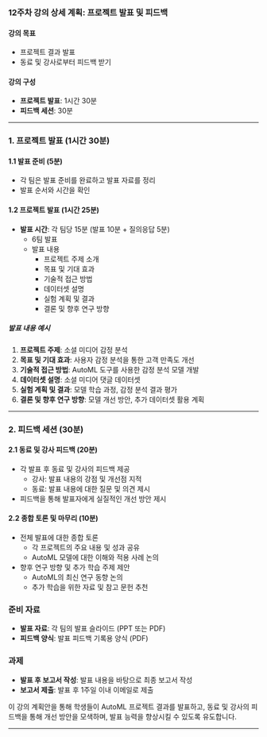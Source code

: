 ### 12주차 강의 상세 계획: 프로젝트 발표 및 피드백

#### 강의 목표
- 프로젝트 결과 발표
- 동료 및 강사로부터 피드백 받기

#### 강의 구성
- **프로젝트 발표**: 1시간 30분
- **피드백 세션**: 30분

---

### 1. 프로젝트 발표 (1시간 30분)

#### 1.1 발표 준비 (5분)
- 각 팀은 발표 준비를 완료하고 발표 자료를 정리
- 발표 순서와 시간을 확인

#### 1.2 프로젝트 발표 (1시간 25분)
- **발표 시간**: 각 팀당 15분 (발표 10분 + 질의응답 5분)
  - 6팀 발표
  - 발표 내용
    - 프로젝트 주제 소개
    - 목표 및 기대 효과
    - 기술적 접근 방법
    - 데이터셋 설명
    - 실험 계획 및 결과
    - 결론 및 향후 연구 방향

##### 발표 내용 예시
1. **프로젝트 주제**: 소셜 미디어 감정 분석
2. **목표 및 기대 효과**: 사용자 감정 분석을 통한 고객 만족도 개선
3. **기술적 접근 방법**: AutoML 도구를 사용한 감정 분석 모델 개발
4. **데이터셋 설명**: 소셜 미디어 댓글 데이터셋
5. **실험 계획 및 결과**: 모델 학습 과정, 감정 분석 결과 평가
6. **결론 및 향후 연구 방향**: 모델 개선 방안, 추가 데이터셋 활용 계획

---

### 2. 피드백 세션 (30분)

#### 2.1 동료 및 강사 피드백 (20분)
- 각 발표 후 동료 및 강사의 피드백 제공
  - 강사: 발표 내용의 강점 및 개선점 지적
  - 동료: 발표 내용에 대한 질문 및 의견 제시
- 피드백을 통해 발표자에게 실질적인 개선 방안 제시

#### 2.2 종합 토론 및 마무리 (10분)
- 전체 발표에 대한 종합 토론
  - 각 프로젝트의 주요 내용 및 성과 공유
  - AutoML 모델에 대한 이해와 적용 사례 논의
- 향후 연구 방향 및 추가 학습 주제 제안
  - AutoML의 최신 연구 동향 논의
  - 추가 학습을 위한 자료 및 참고 문헌 추천

### 준비 자료
- **발표 자료**: 각 팀의 발표 슬라이드 (PPT 또는 PDF)
- **피드백 양식**: 발표 피드백 기록용 양식 (PDF)

### 과제
- **발표 후 보고서 작성**: 발표 내용을 바탕으로 최종 보고서 작성
- **보고서 제출**: 발표 후 1주일 이내 이메일로 제출

이 강의 계획안을 통해 학생들이 AutoML 프로젝트 결과를 발표하고, 동료 및 강사의 피드백을 통해 개선 방안을 모색하며, 발표 능력을 향상시킬 수 있도록 유도합니다.

---